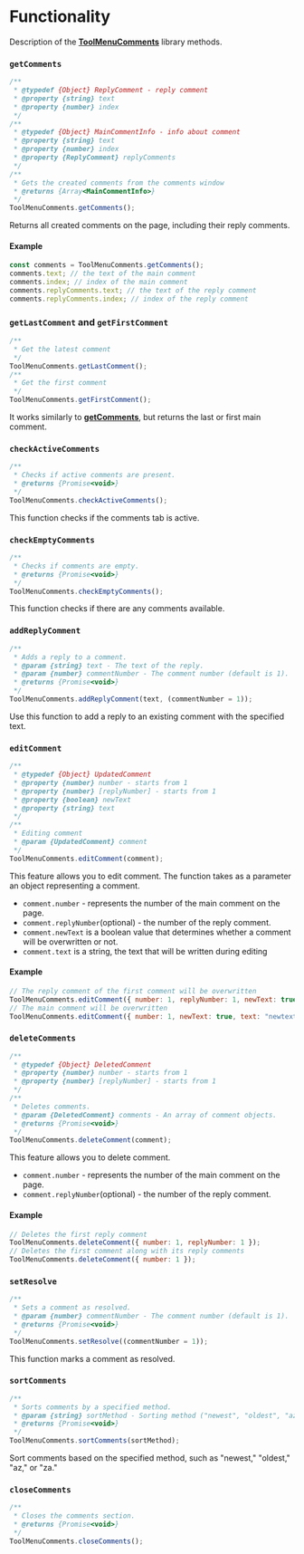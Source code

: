 # Functionality

Description of the [**ToolMenuComments**](/puppeteer/module/toolmenu/toolmenucomments/README.md) library methods.

### `getComments`

```javascript
/**
 * @typedef {Object} ReplyComment - reply comment
 * @property {string} text
 * @property {number} index
 */
/**
 * @typedef {Object} MainCommentInfo - info about comment
 * @property {string} text
 * @property {number} index
 * @property {ReplyComment} replyComments
 */
/**
 * Gets the created comments from the comments window
 * @returns {Array<MainCommentInfo>}
 */
ToolMenuComments.getComments();
```

Returns all created comments on the page, including their reply comments.

#### Example

```javascript
const comments = ToolMenuComments.getComments();
comments.text; // the text of the main comment
comments.index; // index of the main comment
comments.replyComments.text; // the text of the reply comment
comments.replyComments.index; // index of the reply comment
```

### `getLastComment` and `getFirstComment`

```javascript
/**
 * Get the latest comment
 */
ToolMenuComments.getLastComment();
/**
 * Get the first comment
 */
ToolMenuComments.getFirstComment();
```

It works similarly to [**getComments**](#getcomments), but returns the last or first main comment.

### `checkActiveComments`

```javascript
/**
 * Checks if active comments are present.
 * @returns {Promise<void>}
 */
ToolMenuComments.checkActiveComments();
```

This function checks if the comments tab is active.

### `checkEmptyComments`

```javascript
/**
 * Checks if comments are empty.
 * @returns {Promise<void>}
 */
ToolMenuComments.checkEmptyComments();
```

This function checks if there are any comments available.

### `addReplyComment`

```javascript
/**
 * Adds a reply to a comment.
 * @param {string} text - The text of the reply.
 * @param {number} commentNumber - The comment number (default is 1).
 * @returns {Promise<void>}
 */
ToolMenuComments.addReplyComment(text, (commentNumber = 1));
```

Use this function to add a reply to an existing comment with the specified text.

### `editComment`

```javascript
/**
 * @typedef {Object} UpdatedComment
 * @property {number} number - starts from 1
 * @property {number} [replyNumber] - starts from 1
 * @property {boolean} newText
 * @property {string} text
 */
/**
 * Editing comment
 * @param {UpdatedComment} comment
 */
ToolMenuComments.editComment(comment);
```

This feature allows you to edit comment. The function takes as a parameter an object representing a comment.

-   `comment.number` - represents the number of the main comment on the page.
-   `comment.replyNumber`(optional) - the number of the reply comment.
-   `comment.newText` is a boolean value that determines whether a comment will be overwritten or not.
-   `comment.text` is a string, the text that will be written during editing

#### Example

```javascript
// The reply comment of the first comment will be overwritten
ToolMenuComments.editComment({ number: 1, replyNumber: 1, newText: true, text: "newtext" });
// The main comment will be overwritten
ToolMenuComments.editComment({ number: 1, newText: true, text: "newtext" });
```

### `deleteComments`

```javascript
/**
 * @typedef {Object} DeletedComment
 * @property {number} number - starts from 1
 * @property {number} [replyNumber] - starts from 1
 */
/**
 * Deletes comments.
 * @param {DeletedComment} comments - An array of comment objects.
 * @returns {Promise<void>}
 */
ToolMenuComments.deleteComment(comment);
```

This feature allows you to delete comment.

-   `comment.number` - represents the number of the main comment on the page.
-   `comment.replyNumber`(optional) - the number of the reply comment.

#### Example

```javascript
// Deletes the first reply comment
ToolMenuComments.deleteComment({ number: 1, replyNumber: 1 });
// Deletes the first comment along with its reply comments
ToolMenuComments.deleteComment({ number: 1 });
```

### `setResolve`

```javascript
/**
 * Sets a comment as resolved.
 * @param {number} commentNumber - The comment number (default is 1).
 * @returns {Promise<void>}
 */
ToolMenuComments.setResolve((commentNumber = 1));
```

This function marks a comment as resolved.

### `sortComments`

```javascript
/**
 * Sorts comments by a specified method.
 * @param {string} sortMethod - Sorting method ("newest", "oldest", "az", "za").
 * @returns {Promise<void>}
 */
ToolMenuComments.sortComments(sortMethod);
```

Sort comments based on the specified method, such as "newest," "oldest," "az," or "za."

### `closeComments`

```javascript
/**
 * Closes the comments section.
 * @returns {Promise<void>}
 */
ToolMenuComments.closeComments();
```
